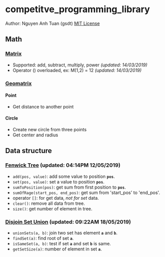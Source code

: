 # competitve_programming_library
Author: Nguyen Anh Tuan (gsdt)
[MIT License](https://github.com/gsdt/competitve_programming_library/blob/master/LICENSE)

## Math
### [Matrix](https://github.com/gsdt/competitve_programming_library/blob/master/math/Matrix.cpp)
- Supported: add, subtract, multiply, power  _(updated: 14/03/2019)_
- Operator () overloaded, ex: M(1,2) = 12  _(updated: 14/03/2019)_
### [Geomatrix](https://github.com/gsdt/competitve_programming_library/blob/master/math/Geometric.cpp)
#### Point
- Get distance to another point
#### Circle
- Create new circle from three points
- Get center and radius

## Data structure 
### [Fenwick Tree](https://github.com/gsdt/competitve_programming_library/blob/master/data_structure/fenwick_tree.cpp) (updated: 04:14PM 12/05/2019)
- `add(pos, value)`: add some value to position **`pos`**.
- `set(pos, value)`: set a value to position **`pos`**.
- `sumToPosition(pos)`: get sum from first position to **`pos`**.
- `sumOfRage(start_pos, end_pos)`: get sum from 'start_pos' to 'end_pos'.
- operator `[]`: for get data, *not for set* data.
- `clear()`: remove all data from tree.
- `size()`: get number of element in tree.
### [Disjoin Set Union](https://github.com/gsdt/competitve_programming_library/blob/master/data_structure/dsu.cpp) (updated: 09:22AM 18/05/2019)
- `unionSets(a, b)`: join two set has element **`a`** and **`b`**.
- `findSet(a)`: find root of set **`a`**.
- `isSameSet(a, b)`: test if set **`a`** and set **`b`** is same.
- `getSetSize(a)`: number of element in set **`a`**.
